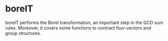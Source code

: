 # borelT
borelT performs the Borel transformation, an important step in the QCD sum rules. Moreover, it covers some functions to contract four-vectors and group structures.
